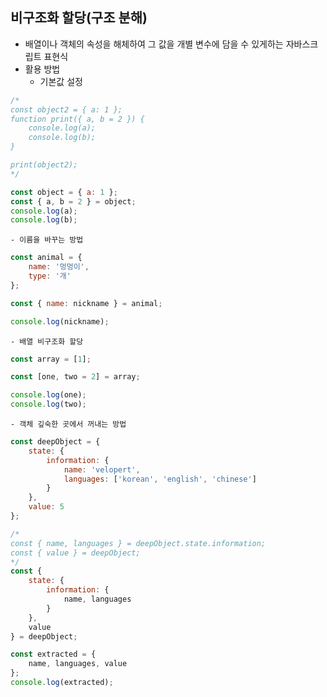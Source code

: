 ## 비구조화 할당(구조 분해)

- 배열이나 객체의 속성을 해체하여 그 값을 개별 변수에 담을 수 있게하는 자바스크립트 표현식
- 활용 방법
    - 기본값 설정
```JavaScript
/*
const object2 = { a: 1 };
function print({ a, b = 2 }) {
    console.log(a);
    console.log(b);
}

print(object2);
*/

const object = { a: 1 };
const { a, b = 2 } = object;
console.log(a);
console.log(b);
```

    - 이름을 바꾸는 방법
```JavaScript
const animal = {
    name: '멍멍이',
    type: '개'
};

const { name: nickname } = animal;

console.log(nickname);
```

    - 배열 비구조화 할당
```JavaScript
const array = [1];

const [one, two = 2] = array;

console.log(one);
console.log(two);
```

    - 객체 깊숙한 곳에서 꺼내는 방법
```JavaScript
const deepObject = {
    state: {
        information: {
            name: 'velopert',
            languages: ['korean', 'english', 'chinese']
        }
    },
    value: 5
};

/*
const { name, languages } = deepObject.state.information;
const { value } = deepObject;
*/
const {
    state: {
        information: {
            name, languages
        }
    },
    value
} = deepObject;

const extracted = {
    name, languages, value
};
console.log(extracted);
```